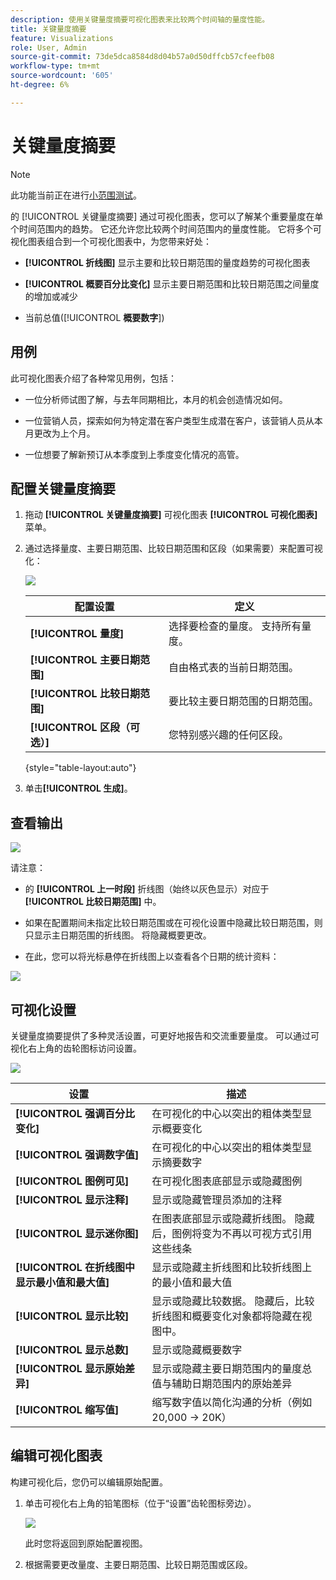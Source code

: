 ```yaml
---
description: 使用关键量度摘要可视化图表来比较两个时间轴的量度性能。
title: 关键量度摘要
feature: Visualizations
role: User, Admin
source-git-commit: 73de5dca8584d8d04b57a0d50dffcb57cfeefb08
workflow-type: tm+mt
source-wordcount: '605'
ht-degree: 6%

---
```



# 关键量度摘要

>[!NOTE]
>
>此功能当前正在进行[小范围测试](/help/release-notes/releases.md)。

的 [!UICONTROL 关键量度摘要] 通过可视化图表，您可以了解某个重要量度在单个时间范围内的趋势。 它还允许您比较两个时间范围内的量度性能。 它将多个可视化图表组合到一个可视化图表中，为您带来好处：

* **[!UICONTROL 折线图]** 显示主要和比较日期范围的量度趋势的可视化图表

* **[!UICONTROL 概要百分比变化]** 显示主要日期范围和比较日期范围之间量度的增加或减少

* 当前总值([!UICONTROL **概要数字**])

## 用例

此可视化图表介绍了各种常见用例，包括：

* 一位分析师试图了解，与去年同期相比，本月的机会创造情况如何。

* 一位营销人员，探索如何为特定潜在客户类型生成潜在客户，该营销人员从本月更改为上个月。

* 一位想要了解新预订从本季度到上季度变化情况的高管。

## 配置关键量度摘要

1. 拖动 **[!UICONTROL 关键量度摘要]** 可视化图表 **[!UICONTROL 可视化图表]** 菜单。

1. 通过选择量度、主要日期范围、比较日期范围和区段（如果需要）来配置可视化：

   ![](assets/key-metric-config.png)

   | 配置设置 | 定义 |
   | --- | --- |
   | **[!UICONTROL 量度]** | 选择要检查的量度。 支持所有量度。 |
   | **[!UICONTROL 主要日期范围]** | 自由格式表的当前日期范围。 |
   | **[!UICONTROL 比较日期范围]** | 要比较主要日期范围的日期范围。 |
   | **[!UICONTROL 区段（可选）]** | 您特别感兴趣的任何区段。 |

   {style=&quot;table-layout:auto&quot;}

1. 单击&#x200B;**[!UICONTROL 生成]**。

## 查看输出

![](assets/key-metric-output.png)

请注意：

* 的 **[!UICONTROL 上一时段]** 折线图（始终以灰色显示）对应于 **[!UICONTROL 比较日期范围]** 中。

* 如果在配置期间未指定比较日期范围或在可视化设置中隐藏比较日期范围，则只显示主日期范围的折线图。 将隐藏概要更改。

* 在此，您可以将光标悬停在折线图上以查看各个日期的统计资料：

![](assets/key-metric-output2.png)

## 可视化设置

关键量度摘要提供了多种灵活设置，可更好地报告和交流重要量度。 可以通过可视化右上角的齿轮图标访问设置。

![](assets/key-metric-settings.png)

| 设置 | 描述 |
| --- | --- |
| **[!UICONTROL 强调百分比变化]** | 在可视化的中心以突出的粗体类型显示概要变化 |
| **[!UICONTROL 强调数字值]** | 在可视化的中心以突出的粗体类型显示摘要数字 |
| **[!UICONTROL 图例可见]** | 在可视化图表底部显示或隐藏图例 |
| **[!UICONTROL 显示注释]** | 显示或隐藏管理员添加的注释 |
| **[!UICONTROL 显示迷你图]** | 在图表底部显示或隐藏折线图。 隐藏后，图例将变为不再以可视方式引用这些线条 |
| **[!UICONTROL 在折线图中显示最小值和最大值]** | 显示或隐藏主折线图和比较折线图上的最小值和最大值 |
| **[!UICONTROL 显示比较]** | 显示或隐藏比较数据。 隐藏后，比较折线图和概要变化对象都将隐藏在视图中。 |
| **[!UICONTROL 显示总数]** | 显示或隐藏概要数字 |
| **[!UICONTROL 显示原始差异]** | 显示或隐藏主要日期范围内的量度总值与辅助日期范围内的原始差异 |
| **[!UICONTROL 缩写值]** | 缩写数字值以简化沟通的分析（例如20,000 -> 20K） |

## 编辑可视化图表

构建可视化后，您仍可以编辑原始配置。

1. 单击可视化右上角的铅笔图标（位于“设置”齿轮图标旁边）。

   ![](assets/edit-icon.png)

   此时您将返回到原始配置视图。

1. 根据需要更改量度、主要日期范围、比较日期范围或区段。
